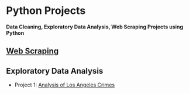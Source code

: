 # Python Projects
**Data Cleaning, Exploratory Data Analysis, Web Scraping Projects using Python**



## [Web Scraping](https://github.com/acamillemartin/Python_Portfollio_Projects/tree/bb7a07a66f0cbcbac8f526b5ebcd8587ef4b3fa6/Web%20Scraping)



## Exploratory Data Analysis

- Project 1: [Analysis of Los Angeles Crimes](https://github.com/acamillemartin/Python_Portfollio_Projects/blob/0419bbf57bdfa5c66198d26812e96841bcae51c7/Analysis%20of%20Los%20Angeles%20Crimes/Los%20Angeles%20Crime%20Analysis%20-%20EDA.ipynb)
